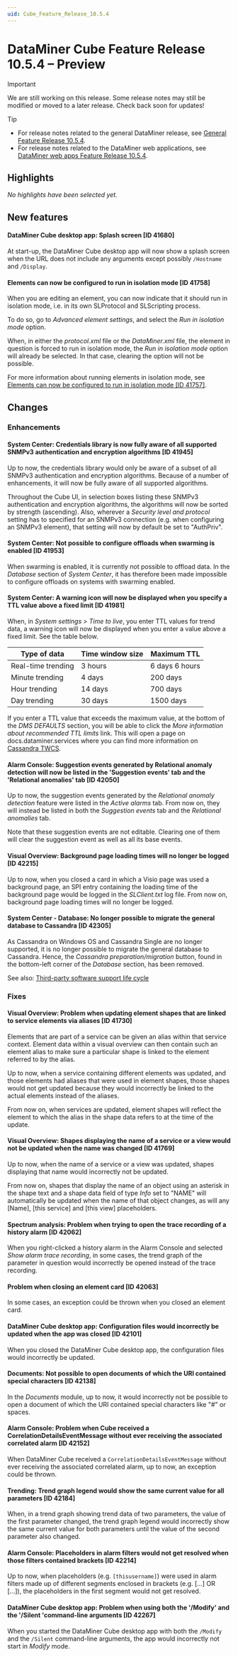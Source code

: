 ```yaml
---
uid: Cube_Feature_Release_10.5.4
---
```


# DataMiner Cube Feature Release 10.5.4 – Preview

> [!IMPORTANT]
> We are still working on this release. Some release notes may still be modified or moved to a later release. Check back soon for updates!

> [!TIP]
>
> - For release notes related to the general DataMiner release, see [General Feature Release 10.5.4](xref:General_Feature_Release_10.5.4).
> - For release notes related to the DataMiner web applications, see [DataMiner web apps Feature Release 10.5.4](xref:Web_apps_Feature_Release_10.5.4).

## Highlights

*No highlights have been selected yet.*

## New features

#### DataMiner Cube desktop app: Splash screen [ID 41680]

<!-- MR 10.4.0 [CU13] / 10.5.0 [CU1] - FR 10.5.4 -->

At start-up, the DataMiner Cube desktop app will now show a splash screen when the URL does not include any arguments except possibly `/Hostname` and `/Display`.

#### Elements can now be configured to run in isolation mode [ID 41758]

<!-- MR 10.4.0 [CU13] / 10.5.0 [CU1] - FR 10.5.4 -->

When you are editing an element, you can now indicate that it should run in isolation mode, i.e. in its own SLProtocol and SLScripting process.

To do so, go to *Advanced element settings*, and select the *Run in isolation mode* option.

When, in either the *protocol.xml* file or the *DataMiner.xml* file, the element in question is forced to run in isolation mode, the *Run in isolation mode* option will already be selected. In that case, clearing the option will not be possible.

For more information about running elements in isolation mode, see [Elements can now be configured to run in isolation mode [ID 41757]](xref:General_Feature_Release_10.5.4#elements-can-now-be-configured-to-run-in-isolation-mode-id-41757).

## Changes

### Enhancements

#### System Center: Credentials library is now fully aware of all supported SNMPv3 authentication and encryption algorithms [ID 41945]

<!-- MR 10.4.0 [CU13] / 10.5.0 [CU1] - FR 10.5.4 -->
<!-- Reverted by RN 42136 and reinstated by RN 42153 -->

Up to now, the credentials library would only be aware of a subset of all SNMPv3 authentication and encryption algorithms. Because of a number of enhancements, it will now be fully aware of all supported algorithms.

Throughout the Cube UI, in selection boxes listing these SNMPv3 authentication and encryption algorithms, the algorithms will now be sorted by strength (ascending). Also, wherever a *Security level and protocol* setting has to specified for an SNMPv3 connection (e.g. when configuring an SNMPv3 element), that setting will now by default be set to "AuthPriv".

#### System Center: Not possible to configure offloads when swarming is enabled [ID 41953]

<!-- MR 10.4.0 [CU13] / 10.5.0 [CU1] - FR 10.5.4 -->

When swarming is enabled, it is currently not possible to offload data. In the *Database* section of *System Center*, it has therefore been made impossible to configure offloads on systems with swarming enabled.

#### System Center: A warning icon will now be displayed when you specify a TTL value above a fixed limit [ID 41981]

<!-- MR 10.4.0 [CU13] / 10.5.0 [CU1] - FR 10.5.4 -->

When, in *System settings > Time to live*, you enter TTL values for trend data, a warning icon will now be displayed when you enter a value above a fixed limit. See the table below.

| Type of data       | Time window size | Maximum TTL    |
|--------------------|------------------|----------------|
| Real-time trending | 3 hours          | 6 days 6 hours |
| Minute trending    | 4 days           | 200 days       |
| Hour trending      | 14 days          | 700 days       |
| Day trending       | 30 days          | 1500 days      |

If you enter a TTL value that exceeds the maximum value, at the bottom of the *DMS DEFAULTS* section, you will be able to click the *More information about recommended TTL limits* link. This will open a page on docs.dataminer.services where you can find more information on [Cassandra TWCS](xref:Specifying_TTL_overrides#cassandra-twcs).

#### Alarm Console: Suggestion events generated by Relational anomaly detection will now be listed in the 'Suggestion events' tab and the 'Relational anomalies' tab [ID 42050]

<!-- MR 10.4.0 [CU13] / 10.5.0 [CU1] - FR 10.5.4 -->

Up to now, the suggestion events generated by the *Relational anomaly detection* feature were listed in the *Active alarms* tab. From now on, they will instead be listed in both the *Suggestion events* tab and the *Relational anomalies* tab.

Note that these suggestion events are not editable. Clearing one of them will clear the suggestion event as well as all its base events.

#### Visual Overview: Background page loading times will no longer be logged [ID 42215]

<!-- MR 10.4.0 [CU13] / 10.5.0 [CU1] - FR 10.5.4 -->

Up to now, when you closed a card in which a Visio page was used a background page, an SPI entry containing the loading time of the background page would be logged in the *SLClient.txt* log file. From now on, background page loading times will no longer be logged.

#### System Center - Database: No longer possible to migrate the general database to Cassandra [ID 42305]

<!-- MR 10.4.0 [CU13] / 10.5.0 [CU1] - FR 10.5.4 -->

As Cassandra on Windows OS and Cassandra Single are no longer supported, it is no longer possible to migrate the general database to Cassandra. Hence, the *Cassandra preparation/migration* button, found in the bottom-left corner of the *Database* section, has been removed.

See also: [Third-party software support life cycle](xref:Software_support_life_cycles#third-party-software-support-life-cycle)

### Fixes

#### Visual Overview: Problem when updating element shapes that are linked to service elements via aliases [ID 41730]

<!-- MR 10.4.0 [CU13] / 10.5.0 [CU1] - FR 10.5.4 -->

Elements that are part of a service can be given an alias within that service context. Element data within a visual overview can then contain such an element alias to make sure a particular shape is linked to the element referred to by the alias.

Up to now, when a service containing different elements was updated, and those elements had aliases that were used in element shapes, those shapes would not get updated because they would incorrectly be linked to the actual elements instead of the aliases.

From now on, when services are updated, element shapes will reflect the element to which the alias in the shape data refers to at the time of the update.

#### Visual Overview: Shapes displaying the name of a service or a view would not be updated when the name was changed [ID 41769]

<!-- MR 10.4.0 [CU13] / 10.5.0 [CU1] - FR 10.5.4 -->

Up to now, when the name of a service or a view was updated, shapes displaying that name would incorrectly not be updated.

From now on, shapes that display the name of an object using an asterisk in the shape text and a shape data field of type *Info* set to "NAME" will automatically be updated when the name of that object changes, as will any [Name], [this service] and [this view] placeholders.

#### Spectrum analysis: Problem when trying to open the trace recording of a history alarm [ID 42062]

<!-- MR 10.4.0 [CU13] / 10.5.0 [CU1] - FR 10.5.4 -->

When you right-clicked a history alarm in the Alarm Console and selected *Show alarm trace recording*, in some cases, the trend graph of the parameter in question would incorrectly be opened instead of the trace recording.

#### Problem when closing an element card [ID 42063]

<!-- MR 10.4.0 [CU13] / 10.5.0 [CU1] - FR 10.5.4 -->

In some cases, an exception could be thrown when you closed an element card.

#### DataMiner Cube desktop app: Configuration files would incorrectly be updated when the app was closed [ID 42101]

<!-- MR 10.4.0 [CU13] / 10.5.0 [CU1] - FR 10.5.4 -->

When you closed the DataMiner Cube desktop app, the configuration files would incorrectly be updated.

#### Documents: Not possible to open documents of which the URI contained special characters [ID 42138]

<!-- MR 10.4.0 [CU13] / 10.5.0 [CU1] - FR 10.5.4 -->

In the *Documents* module, up to now, it would incorrectly not be possible to open a document of which the URI contained special characters like "#" or spaces.

#### Alarm Console: Problem when Cube received a CorrelationDetailsEventMessage without ever receiving the associated correlated alarm [ID 42152]

<!-- MR 10.4.0 [CU13] / 10.5.0 [CU1] - FR 10.5.4 -->

When DataMiner Cube received a `CorrelationDetailsEventMessage` without ever receiving the associated correlated alarm, up to now, an exception could be thrown.

#### Trending: Trend graph legend would show the same current value for all parameters [ID 42184]

<!-- MR 10.4.0 [CU13] / 10.5.0 [CU1] - FR 10.5.4 -->

When, in a trend graph showing trend data of two parameters, the value of the first parameter changed, the trend graph legend would incorrectly show the same current value for both parameters until the value of the second parameter also changed.

#### Alarm Console: Placeholders in alarm filters would not get resolved when those filters contained brackets [ID 42214]

<!-- MR 10.4.0 [CU13] / 10.5.0 [CU1] - FR 10.5.4 -->

Up to now, when placeholders (e.g. `[thisusername]`) were used in alarm filters made up of different segments enclosed in brackets (e.g. [...] OR [...]), the placeholders in the first segment would not get resolved.

#### DataMiner Cube desktop app: Problem when using both the '/Modify' and the '/Silent 'command-line arguments [ID 42267]

<!-- MR 10.4.0 [CU13] / 10.5.0 [CU1] - FR 10.5.4 -->

When you started the DataMiner Cube desktop app with both the `/Modify` and the  `/Silent` command-line arguments, the app would incorrectly not start in *Modify* mode.
